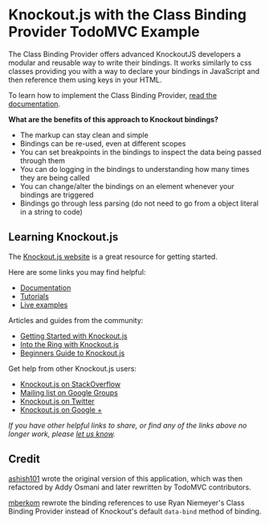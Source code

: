 # Knockout.js with the Class Binding Provider TodoMVC Example

The Class Binding Provider offers advanced KnockoutJS developers a modular and reusable way to write their bindings.  It works similarly to css classes providing you with a way to declare your bindings in JavaScript and then reference them using keys in your HTML.

To learn how to implement the Class Binding Provider, [read the documentation](https://github.com/rniemeyer/knockout-classBindingProvider).

**What are the benefits of this approach to Knockout bindings?**

* The markup can stay clean and simple
* Bindings can be re-used, even at different scopes
* You can set breakpoints in the bindings to inspect the data being passed through them
* You can do logging in the bindings to understanding how many times they are being called
* You can change/alter the bindings on an element whenever your bindings are triggered
* Bindings go through less parsing (do not need to go from a object literal in a string to code)


## Learning Knockout.js

The [Knockout.js website](http://knockoutjs.com) is a great resource for getting started.

Here are some links you may find helpful:

* [Documentation](http://knockoutjs.com/documentation/introduction.html)
* [Tutorials](http://learn.knockoutjs.com)
* [Live examples](http://knockoutjs.com/examples)

Articles and guides from the community:

* [Getting Started with Knockout.js](http://www.adobe.com/devnet/html5/articles/getting-started-with-knockoutjs.html)
* [Into the Ring with Knockout.js](http://net.tutsplus.com/tutorials/javascript-ajax/into-the-ring-with-knockout-js)
* [Beginners Guide to Knockout.js](http://www.sitepoint.com/beginners-guide-to-knockoutjs-part-1)

Get help from other Knockout.js users:

* [Knockout.js on StackOverflow](http://stackoverflow.com/questions/tagged/knockout)
* [Mailing list on Google Groups](http://groups.google.com/group/knockoutjs)
* [Knockout.js on Twitter](http://twitter.com/knockoutjs)
* [Knockout.js on Google +](https://plus.google.com/communities/106789046312204355684/stream/c5bfcfdf-3690-44a6-b015-35aad4f4e42e)

_If you have other helpful links to share, or find any of the links above no longer work, please [let us know](https://github.com/tastejs/todomvc/issues)._


## Credit

[ashish101](https://github.com/ashish01/knockoutjs-todos) wrote the original version of this application, which was then refactored by Addy Osmani and later rewritten by TodoMVC contributors.

[mberkom](https://github.com/mberkom) rewrote the binding references to use Ryan Niemeyer's Class Binding Provider instead of Knockout's default `data-bind` method of binding.
